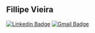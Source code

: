 ## Fillipe Vieira

[![Linkedin Badge](https://img.shields.io/badge/-Fillipe%20Vieira-blue?style=flat-square&logo=linkedin&logoColor=white)](https://www.linkedin.com/in/fillipevieira/)
[![Gmail Badge](https://img.shields.io/badge/-fillipe.vieira2@gmail.com-c14438?style=flat-square&logo=gmail&logoColor=white)](mailto:fillipe.vieira2@gmail.com)
